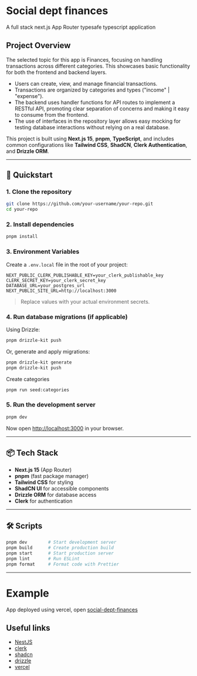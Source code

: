 # Social dept finances
A full stack next.js App Router typesafe typescript application

## Project Overview
The selected topic for this app is Finances, focusing on handling transactions across different categories. This showcases basic functionality for both the frontend and backend layers.
- Users can create, view, and manage financial transactions.
- Transactions are organized by categories and types ("income" | "expense").
- The backend uses handler functions for API routes to implement a RESTful API, promoting clear separation of concerns and making it easy to consume from the frontend.
- The use of interfaces in the repository layer allows easy mocking for testing database interactions without relying on a real database.

This project is built using **Next.js 15**, **pnpm**, **TypeScript**, and includes common configurations like **Tailwind CSS**, **ShadCN**, **Clerk Authentication**, and **Drizzle ORM**.

---

## 🚀 Quickstart

### 1. **Clone the repository**

```bash
git clone https://github.com/your-username/your-repo.git
cd your-repo
```

### 2. **Install dependencies**

```bash
pnpm install
```

### 3. **Environment Variables**

Create a `.env.local` file in the root of your project:

```env
NEXT_PUBLIC_CLERK_PUBLISHABLE_KEY=your_clerk_publishable_key
CLERK_SECRET_KEY=your_clerk_secret_key
DATABASE_URL=your_postgres_url
NEXT_PUBLIC_SITE_URL=http://localhost:3000
```

> Replace values with your actual environment secrets.

### 4. **Run database migrations (if applicable)**

Using Drizzle:

```bash
pnpm drizzle-kit push
```

Or, generate and apply migrations:

```bash
pnpm drizzle-kit generate
pnpm drizzle-kit push
```

Create categories
```bash
pnpm run seed:categories
```

### 5. **Run the development server**

```bash
pnpm dev
```

Now open [http://localhost:3000](http://localhost:3000) in your browser.

---

## 📦 Tech Stack

* **Next.js 15** (App Router)
* **pnpm** (fast package manager)
* **Tailwind CSS** for styling
* **ShadCN UI** for accessible components
* **Drizzle ORM** for database access
* **Clerk** for authentication

---

## 🛠 Scripts

```bash
pnpm dev        # Start development server
pnpm build      # Create production build
pnpm start      # Start production server
pnpm lint       # Run ESLint
pnpm format     # Format code with Prettier
```

---

# Example
App deployed using vercel, open [social-dept-finances](https://social-dept-xi.vercel.app/)

## Useful links
- [NestJS](https://nextjs.org/)
- [clerk](https://clerk.com/)
- [shadcn](https://ui.shadcn.com/)
- [drizzle](https://orm.drizzle.team/)
- [vercel](https://vercel.com/)